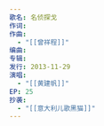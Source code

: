 ```yaml
---
歌名: 名侦探戈
作词: 
作曲:
  - "[[曾祥程]]"
编曲: 
专辑: 
发行: 2013-11-29
演唱:
  - "[[黄建帆]]"
EP: 25
抄袭:
  - "[[意大利儿歌黑猫]]"
---
```

